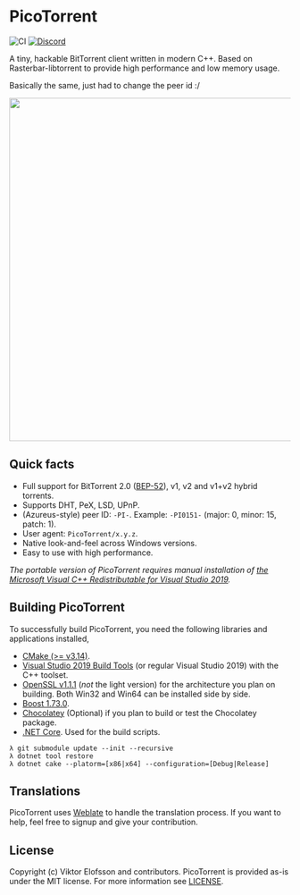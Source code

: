 # PicoTorrent

![CI](https://github.com/picotorrent/picotorrent/workflows/CI/badge.svg)
[![Discord](https://img.shields.io/discord/759537913205227580)](https://discord.gg/tV3dFrv)

A tiny, hackable BitTorrent client written in modern C++. Based on
Rasterbar-libtorrent to provide high performance and low memory usage.

Basically the same, just had to change the peer id :/

<p align="center">
    <img src="res/screenshot1.png?raw=true" width="614" />
</p>


## Quick facts

- Full support for BitTorrent 2.0 ([BEP-52](http://bittorrent.org/beps/bep_0052.html)), v1, v2 and v1+v2 hybrid torrents.
- Supports DHT, PeX, LSD, UPnP.
- (Azureus-style) peer ID: `-PI-`. Example: `-PI0151-` (major: 0, minor: 15, patch: 1).
- User agent: `PicoTorrent/x.y.z`.
- Native look-and-feel across Windows versions.
- Easy to use with high performance.

*The portable version of PicoTorrent requires manual installation of [the Microsoft Visual C++ Redistributable for Visual Studio 2019](https://visualstudio.microsoft.com/downloads/).*


## Building PicoTorrent

To successfully build PicoTorrent, you need the following libraries and
applications installed,

 * [CMake (>= v3.14)](https://cmake.org/download/).
 * [Visual Studio 2019 Build Tools](https://visualstudio.microsoft.com/downloads/) (or regular Visual Studio 2019) with the C++ toolset.
 * [OpenSSL v1.1.1](https://slproweb.com/products/Win32OpenSSL.html) (*not*
   the light version) for the architecture you plan on building. Both Win32
   and Win64 can be installed side by side.
 * [Boost 1.73.0](https://www.boost.org).
 * [Chocolatey](https://chocolatey.org/install) (Optional) if you plan to build
   or test the Chocolatey package.
 * [.NET Core](https://dotnet.microsoft.com/download). Used for the build scripts.

```
λ git submodule update --init --recursive
λ dotnet tool restore
λ dotnet cake --platorm=[x86|x64] --configuration=[Debug|Release]
```


## Translations

PicoTorrent uses [Weblate](https://translate.picotorrent.org/) to handle the translation process. If you want to help, feel free to signup and give your contribution.


## License

Copyright (c) Viktor Elofsson and contributors. PicoTorrent is provided
as-is under the MIT license. For more information see [LICENSE](LICENSE).
